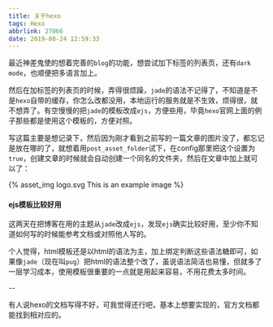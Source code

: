 ```yaml
---
title: 关于hexo
tags: Hexo
abbrlink: 27066
date: 2019-08-24 12:59:33
---
```


最近神差鬼使的想着完善的`blog`的功能，想尝试加下标签的列表页，还有`dark mode`，也顺便把多语言加上。

然后在加标签的列表页的时候，弄得很烦躁，`jade`的语法不记得了，不知道是不是`hexo`自带的缓存，你怎么改都没用，本地运行的服务就是不生效，烦得很，就不想弄了。有空慢慢的把`jade`的模板改成`ejs`，方便些用，毕竟`hexo`官网上面的例子那些都是使用这个模板的，方便对照。

<!-- more -->

写这篇主要是想记录下，然后因为刚才看到之前写的一篇文章的图片没了，都忘记是放在哪的了，就想着用`post_asset_folder`试下，在config那里把这个设置为`true`，创建文章的时候就会自动创建一个同名的文件夹，然后在文章中加上就可以了：

{% asset_img logo.svg This is an example image %}

#### ejs模板比较好用

这两天在把博客在用的主题从`jade`改成`ejs`，发现`ejs`确实比较好用，至少你不知道如何写的时候能参考文档或对照他人写的。

个人觉得，html模板还是以html的语法为主，加上绑定判断这些语法糖即可，如果像`jade`（现在叫`pug`）把html的语法整个改了，虽说语法简洁也易懂，但就多了一层学习成本，使用模板很重要的一点就是用起来容易，不用花费太多时间。

--

有人说hexo的文档写得不好，可我觉得还行吧，基本上想要实现的，官方文档都能找到相对应的。